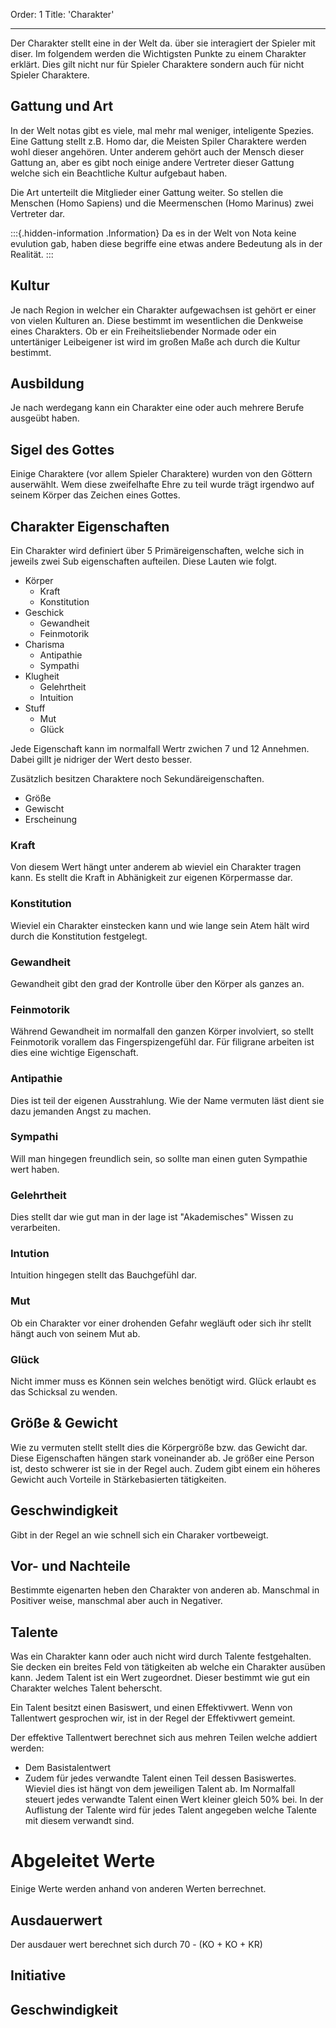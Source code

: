 Order: 1
Title: 'Charakter'

---
Der Charakter stellt eine in der Welt da. über sie interagiert der Spieler mit diser. Im folgendem werden die Wichtigsten Punkte zu einem Charakter erklärt. Dies gilt nicht nur für Spieler Charaktere sondern auch für nicht Spieler Charaktere.

## Gattung und Art

In der Welt notas gibt es viele, mal mehr mal weniger, inteligente Spezies. Eine Gattung stellt z.B. Homo dar, die Meisten Spiler Charaktere werden wohl dieser angehören. Unter anderem gehört auch der Mensch dieser Gattung an, aber es gibt noch einige andere Vertreter dieser Gattung welche sich ein Beachtliche Kultur aufgebaut haben.

Die Art unterteilt die Mitglieder einer Gattung weiter. So stellen die Menschen (Homo Sapiens) und die Meermenschen (Homo Marinus) zwei Vertreter dar.




:::{.hidden-information .Information}
Da es in der Welt von Nota keine evulution gab, haben diese begriffe eine
etwas andere Bedeutung als in der Realität. 
:::


## Kultur

Je nach Region in welcher ein Charakter aufgewachsen ist gehört er einer von vielen Kulturen an. Diese bestimmt im wesentlichen die Denkweise eines Charakters. Ob er ein Freiheitsliebender Normade oder ein untertäniger Leibeigener ist wird im großen Maße ach durch die Kultur bestimmt.

## Ausbildung

Je nach werdegang kann ein Charakter eine oder auch mehrere Berufe ausgeübt haben.

## Sigel des Gottes

Einige Charaktere (vor allem Spieler Charaktere) wurden von den Göttern auserwählt. Wem diese zweifelhafte Ehre zu teil wurde trägt irgendwo auf seinem Körper das Zeichen eines Gottes.

## Charakter Eigenschaften

Ein Charakter wird definiert über 5 Primäreigenschaften, welche sich in jeweils zwei Sub eigenschaften aufteilen. Diese Lauten wie folgt.

 + Körper
   - Kraft
   - Konstitution
 + Geschick
   - Gewandheit
   - Feinmotorik
 + Charisma
   - Antipathie
   - Sympathi
 + Klugheit
   - Gelehrtheit
   - Intuition
 + Stuff
   - Mut
   - Glück   

Jede Eigenschaft kann im normalfall Wertr zwichen 7 und 12 Annehmen.
Dabei gillt je nidriger der Wert desto besser.

Zusätzlich besitzen Charaktere noch Sekundäreigenschaften.
 + Größe
 + Gewischt 
 + Erscheinung

### Kraft
Von diesem Wert hängt unter anderem ab wieviel ein Charakter tragen kann. Es stellt die Kraft in Abhänigkeit zur eigenen Körpermasse dar.

### Konstitution
Wieviel ein Charakter einstecken kann und wie lange sein Atem hält wird durch die Konstitution festgelegt.

### Gewandheit
Gewandheit gibt den grad der Kontrolle über den Körper als ganzes an.

### Feinmotorik
Während Gewandheit im normalfall den ganzen Körper involviert, so stellt Feinmotorik vorallem das Fingerspizengefühl dar. Für filigrane arbeiten ist dies eine wichtige Eigenschaft.

### Antipathie
Dies ist teil der eigenen Ausstrahlung. Wie der Name vermuten läst dient sie dazu jemanden Angst zu machen.

### Sympathi
Will man hingegen freundlich sein, so sollte man einen guten Sympathie wert haben.

### Gelehrtheit
Dies stellt dar wie gut man in der lage ist "Akademisches" Wissen zu verarbeiten.

### Intution
Intuition hingegen stellt das Bauchgefühl dar. 

### Mut
Ob ein Charakter vor einer drohenden Gefahr wegläuft oder sich ihr stellt hängt auch von seinem Mut ab.

### Glück
Nicht immer muss es Können sein welches benötigt wird. Glück erlaubt es das Schicksal zu wenden. 

## Größe & Gewicht
Wie zu vermuten stellt stellt dies die Körpergröße bzw. das Gewicht dar. Diese Eigenschaften hängen stark voneinander ab. Je größer eine Person ist, desto schwerer ist sie in der Regel auch. Zudem gibt einem ein höheres Gewicht auch Vorteile in Stärkebasierten tätigkeiten.

## Geschwindigkeit
Gibt in der Regel an wie schnell sich ein Charaker vortbeweigt.


## Vor- und Nachteile
Bestimmte eigenarten heben den Charakter von anderen ab. Manschmal in Positiver weise, manschmal aber auch in Negativer.

## Talente

Was ein Charakter kann oder auch nicht wird durch Talente festgehalten. Sie decken ein breites Feld von tätigkeiten ab welche ein Charakter ausüben kann. Jedem Talent ist ein Wert zugeordnet. Dieser bestimmt wie gut ein Charakter welches Talent beherscht.

Ein Talent besitzt einen Basiswert, und einen Effektivwert. Wenn von Tallentwert gesprochen wir, ist in der Regel der Effektivwert gemeint.

Der effektive Tallentwert berechnet sich aus mehren Teilen welche addiert werden:
 + Dem Basistalentwert
 + Zudem für jedes verwandte Talent einen Teil dessen Basiswertes. Wieviel dies ist hängt von dem jeweiligen Talent ab. Im Normalfall steuert jedes verwandte Talent einen Wert kleiner gleich 50% bei. In der Auflistung der Talente wird für jedes Talent angegeben welche Talente mit diesem verwandt sind.
  
# Abgeleitet Werte

Einige Werte werden anhand von anderen Werten berrechnet.

## Ausdauerwert
 Der ausdauer wert berechnet sich durch 70 - (KO + KO + KR)

## Initiative

## Geschwindigkeit
